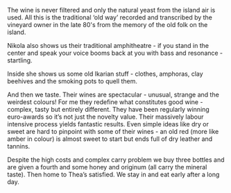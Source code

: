 The wine is never filtered and only the natural yeast from the island air is used. All this is the traditional ‘old way’ recorded and transcribed  by the vineyard owner in the late 80's from the memory of the old folk on the island.

Nikola also shows us their traditional amphitheatre - if you stand in the center and speak your voice booms back at you with bass and resonance - startling.

Inside she shows us some old Ikarian stuff - clothes, amphoras, clay beehives and the smoking pots to quell them.

And then we taste. Their wines are spectacular - unusual, strange and the weirdest colours! For me they redefine what constitutes good wine - complex, tasty but entirely different. They have been regularly winning euro-awards so it’s not just the novelty value. Their massively labour intensive process yields fantastic results. Even simple ideas like dry or sweet are hard to pinpoint with some of their wines - an old red (more like amber in colour) is almost sweet to start but ends full of dry leather and tannins.

Despite the high costs and complex carry problem we buy three bottles and are given a fourth and some honey and originum (all carry the mineral taste). Then home to Thea’s satisfied. We stay in and eat early after a long day.
